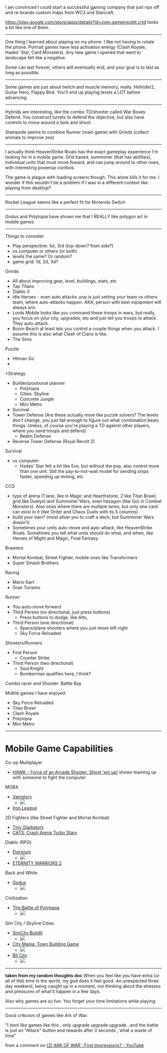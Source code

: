 
I am convinced I could start a successful gaming company that just rips off and re-brands custom maps from WC3 and Starcraft.

https://play.google.com/store/apps/details?id=com.gameinsight.crtd looks a bit like one of them.

---

One thing I learned about playing on my phone: I like not having to rotate the phone. Portrait games have less activation energy (Clash Royale, Hades' Star, Card Monsters). Any new game I opened that went to landscape felt like a negative.

Some can last forever, others will eventually end, and your goal is to last as long as possible.

---

Some games are just about twitch and muscle memory, really. Hellrider2, Guitar Hero, Flappy Bird. You'll end up playing levels a LOT before advancing.

----

Hybrids are interesting, like the combo TD/shooter called War Boxes Defend. You construct turrets to defend the objective, but also have controls to move around a tank and shoot.

Stampede seems to combine Runner (main game) with Grinds (collect animals to improve zoo)

----

I actually think HeavenStrike Rivals has the exact gameplay experience I'm looking for in a mobile game. Grid based, summoner (that has abilities), individual units that must move foward, and can jump around to other rows, with interesting powerup combos.

The game is plague with loading screens though. This alone kills it for me. I wonder if this wouldn't be a problem if I was in a different context like playing from desktop?

---

Rocket League seems like a perfect fit for Nintendo Switch

---

Godus and Polytopia have shown me that I *REALLY* like polygon art in mobile games

---

Things to consider:
- Play perspective: 1st, 3rd (top-down? from side?)
- vs computer or others (or both)
- levels the same? Or random?
- game grid: 1d, 2d, 3d?

Grinds
- All about improving gear, level, buildings, stats, etc
- Tap Titans
- Diablo 3
- Idle Heroes - even auto attacks. pvp is just setting your team vs others team, where auto-attacks happen. AKA, person with best equipment will always win.
- Lords Mobile looks like you command these troops in wars, but really, you focus on your city, upgrades, etc and just tell you troops to attack. They auto-attack.
- Boom Beach at least lets you control a couple things when you attack. I assume this is also what Clash of Clans is like.
- The Sims

Puzzle
- Hitman Go
- 

+Strategy
- Builder/positional planner
  - Polytopia
  - Cities: Skyline
  - Concrete Jungle
  - Mini Metro
- Survival
- Tower Defense (Are these actually more like puzzle solvers? The levels don't change, you just fail enough to figure out what combination beats things. Unless, of course you're playing a TD against other players, where you send troops and defend)
  - Realm Defense
- Reverse Tower Defense (Royal Revolt 2)

Survival
- vs computer:
  - Hades' Star felt a bit like Eve, but without the pvp, also control more than one unit. Still the pay-to-not-wait model for sending ships faster, speeding up mining, etc.

CCG
- type of arena (1 lane, like in Magic and Hearthstone, 2 like Titan Brawl, grid like Duelyst and Summoner Wars, even hexagon (like Go) in Combat Monsters). Also ones where there are multiple lanes, but only one card can exist in it (like Order and Chaos Duels with its 5 columns)
- build your own? (most allow you to craft a deck, but Summoner Wars doesn't)
- Sometimes your units auto-move and auto-attack, like HeavenStrike Rivals. Sometimes you tell what units should do what, and when, like Heroes of Might and Magic, Final Fantasy.

Brawlers
- Mortal Kombat, Street Fighter, mobile ones like Transformers
- Super Smash Brothers

Racing
- Mario Kart
- Gran Turismo

Runner
- You auto-move forward
- Third Person (no directional, just press buttons)
  - Press buttons to dodge, like Alto, 
- Third Person (one directional)
  - Space/plane shooters where you just move left-right
  - Sky Force Reloaded

Shooters/Runners
- First Person
  - Counter Strike
- Third Person (two directional)
  - Soul Knight
  - Bomberman qualifies here, I think?


Combo racer and Shooter: Battle Bay

Mobile games I have enjoyed:
- Sky Force Reloaded
- Titan Brawl
- Clash Royale
- Polytopia
- Mini Metro

---

# Mobile Game Capabilities
Co-op Multiplayer
- [HAWK – Force of an Arcade Shooter\. Shoot 'em up\!](https://play.google.com/store/apps/details?id=com.my.hawk.air.shooter) shows teaming up with someone to fight the computer

MOBA
- [Vainglory](https://play.google.com/store/apps/details?id=com.superevilmegacorp.game)
  - ![](https://lh3.googleusercontent.com/GQi8r440uywMLpJroMfWB8nux9vnOdGr9YnKHuCw7gs3cXmVUW6KFmMgVtV4EilZQ0k=h900-rw)
- [Iron League](https://play.google.com/store/apps/details?id=com.dexintgames.ironleague)

2D Fighters (like Street Fighter and Mortal Kombat)
- [Tiny Gladiators](https://play.google.com/store/apps/details?id=com.boombitgames.TinyGladiators)
- [CATS: Crash Arena Turbo Stars](https://play.google.com/store/apps/details?id=com.zeptolab.cats.google)

Diablo (RPG)
- [Eternium](https://play.google.com/store/apps/details?id=com.makingfun.mageandminions)
  - ![](https://lh3.googleusercontent.com/GKCK7OysBjVpN9ZFotSjVMwMTso0uxuGUpyQ3wpJvVbOs0v32z21iZ2mbvb7VVrrF2UU=h900-rw)
- [ETERNITY WARRIORS 2](https://play.google.com/store/apps/details?id=com.glu.ewarriors2)

Back and White
- [Godus](https://play.google.com/store/apps/details?id=com.mobage.ww.a1912.Godus_Android)
  - ![](https://lh5.ggpht.com/yXEjOyxaA4GfIN9wUrb9mqUg0bCr9egHIom9rdrFCSkg7gEeHqIigoP2s9rNFmycapc=h900-rw)

Civilization
- [The Battle of Polytopia](https://play.google.com/store/apps/details?id=air.com.midjiwan.polytopia)
  - ![](https://lh3.googleusercontent.com/EV1Y-YU8q3bzsYyK3KOX0sRvf4lTk7bUwTFbl9pSgZEIOd0f3Y1gQo5ZxPFM0Aw-wNk=h900-rw)

Sim City / Skyline Cities
- [SimCity BuildIt](https://play.google.com/store/apps/details?id=com.ea.game.simcitymobile_row)
  - ![](https://lh3.googleusercontent.com/Lgd-2krnYvA8ddwvQHaiW0_a9C55_2VREhAEUolz0HOb4iGzCoOHNPnfzG-fzxrXSQ=h900-rw)
- [City Mania: Town Building Game](https://play.google.com/store/apps/details?id=com.gameloft.android.ANMP.GloftCMHM)
  - ![](https://lh3.googleusercontent.com/VHAZoQ8Kwdfq7jHXJL_ChMxhk2sDso0OXkKpe5h-O6poE0Gg9z3Uqvdeb5RA6G--2mY=h900-rw)
- [Bit City](https://play.google.com/store/apps/details?id=com.nimblebit.bitcity)
  - ![](https://lh3.googleusercontent.com/z6xXRfLbYn2QS-aUESYJKu2pcy6Rjrk3pQyzD5rWUaKWxuCYz9vn4NJT4Sv2WTE1UR0=h900-rw)


---
**taken from my random thoughts doc**
When you feel like you have extra (or all of the) time in the world, my god does it feel good. An unexpected three day weekend, being caught up in a moment, not thinking about the stresses and pressures of what'll happen in a few days.

Also why games are so fun. You forget your time limitations while playing.

---

Good criticism of games like Ark of War:

"I dont like games like this , only upgrade upgrade upgrade , and the battle is just an "Attack" button and rewards after 3 seconds , what a waste of time﻿"

from a comment on [\(2\) ARK OF WAR : First Impressions? \- YouTube](https://www.youtube.com/watch?v=juH3m_C9ji0)